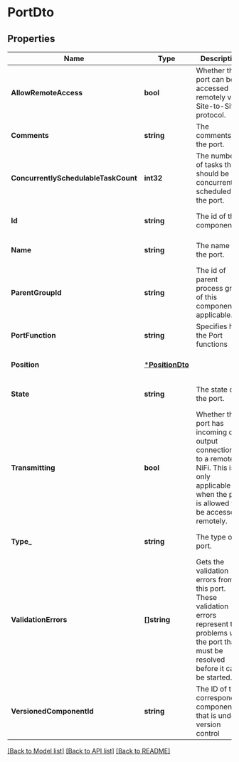 # PortDto

## Properties
Name | Type | Description | Notes
------------ | ------------- | ------------- | -------------
**AllowRemoteAccess** | **bool** | Whether this port can be accessed remotely via Site-to-Site protocol. | [optional] [default to null]
**Comments** | **string** | The comments for the port. | [optional] [default to null]
**ConcurrentlySchedulableTaskCount** | **int32** | The number of tasks that should be concurrently scheduled for the port. | [optional] [default to null]
**Id** | **string** | The id of the component. | [optional] [default to null]
**Name** | **string** | The name of the port. | [optional] [default to null]
**ParentGroupId** | **string** | The id of parent process group of this component if applicable. | [optional] [default to null]
**PortFunction** | **string** | Specifies how the Port functions | [optional] [default to null]
**Position** | [***PositionDto**](PositionDTO.md) |  | [optional] [default to null]
**State** | **string** | The state of the port. | [optional] [default to null]
**Transmitting** | **bool** | Whether the port has incoming or output connections to a remote NiFi. This is only applicable when the port is allowed to be accessed remotely. | [optional] [default to null]
**Type_** | **string** | The type of port. | [optional] [default to null]
**ValidationErrors** | **[]string** | Gets the validation errors from this port. These validation errors represent the problems with the port that must be resolved before it can be started. | [optional] [default to null]
**VersionedComponentId** | **string** | The ID of the corresponding component that is under version control | [optional] [default to null]

[[Back to Model list]](../README.md#documentation-for-models) [[Back to API list]](../README.md#documentation-for-api-endpoints) [[Back to README]](../README.md)

